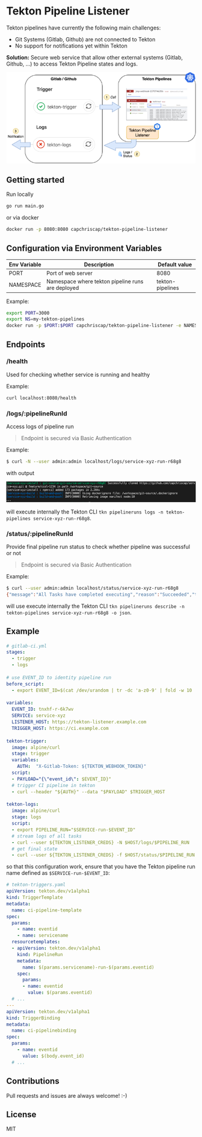 # Tekton Pipeline Listener

Tekton pipelines have currently the following main challenges: 

- Git Systems (Gitlab, Github) are not connected to Tekton
- No support for notifications yet within Tekton

**Solution:** Secure web service that allow other external systems (Gitlab, Github, ...) to access Tekton Pipeline states and logs.

![Gitlab Tekton Pipeline](./docs/tekton-pipeline-listener-architecture.png)

## Getting started

Run locally

```bash
go run main.go
```

or via docker

```bash
docker run -p 8080:8080 capchriscap/tekton-pipeline-listener
```

## Configuration via Environment Variables

| Env Variable | Description | Default value |
| ------------ | ----------- | ------------- |
| PORT         | Port of web server | 8080 |
| NAMESPACE    | Namespace where tekton pipeline runs are deployed | tekton-pipelines |

Example: 

```bash
export PORT=3000
export NS=my-tekton-pipelines
docker run -p $PORT:$PORT capchriscap/tekton-pipeline-listener -e NAMESPACE=$NS -e PORT=$PORT
```

## Endpoints

### /health

Used for checking whether service is running and healthy

Example: 

```bash
curl localhost:8080/health
```

### /logs/:pipelineRunId

Access logs of pipeline run

> Endpoint is secured via Basic Authentication

Example: 

```bash
$ curl -N --user admin:admin localhost/logs/service-xyz-run-r68g8
```

with output

![Tekton Logs](./docs/api-logs-output.png)

will execute internally the Tekton CLI `tkn pipelineruns logs -n tekton-pipelines service-xyz-run-r68g8`.

### /status/:pipelineRunId

Provide final pipeline run status to check whether pipeline was successful or not

> Endpoint is secured via Basic Authentication

Example: 

```bash
$ curl --user admin:admin localhost/status/service-xyz-run-r68g8
{"message":"All Tasks have completed executing","reason":"Succeeded","type":"Succeeded","status":"True"}
```

will use execute internally the Tekton CLI `tkn pipelineruns describe -n tekton-pipelines service-xyz-run-r68g8 -o json`.

## Example

```yaml
# gitlab-ci.yml
stages:
  - trigger
  - logs

# use EVENT_ID to identity pipeline run
before_script:
  - export EVENT_ID=$(cat /dev/urandom | tr -dc 'a-z0-9' | fold -w 10 | head -n 1)

variables:
  EVENT_ID: tnxhf-r-6k7wv
  SERVICE: service-xyz
  LISTENER_HOST: https://tekton-listener.example.com
  TRIGGER_HOST: https://ci.example.com

tekton-trigger:
  image: alpine/curl
  stage: trigger
  variables:
    AUTH:  "X-Gitlab-Token: ${TEKTON_WEBHOOK_TOKEN}"
  script:
  - PAYLOAD="{\"event_id\": $EVENT_ID}"
  # trigger CI pipeline in tekton
  - curl --header "${AUTH}" --data "$PAYLOAD" $TRIGGER_HOST

tekton-logs:
  image: alpine/curl
  stage: logs
  script:
  - export PIPELINE_RUN="$SERVICE-run-$EVENT_ID"
  # stream logs of all tasks
  - curl --user ${TEKTON_LISTENER_CREDS} -N $HOST/logs/$PIPELINE_RUN
  # get final state
  - curl --user ${TEKTON_LISTENER_CREDS} -f $HOST/status/$PIPELINE_RUN
```

so that this configuration work, ensure that you have the Tekton pipeline run name defined as `$SERVICE-run-$EVENT_ID`: 

```yaml
# tekton-triggers.yaml
apiVersion: tekton.dev/v1alpha1
kind: TriggerTemplate
metadata:
  name: ci-pipeline-template
spec:
  params:
    - name: eventid
    - name: servicename
  resourcetemplates:
  - apiVersion: tekton.dev/v1alpha1
    kind: PipelineRun
    metadata:
      name: $(params.servicename)-run-$(params.eventid)
    spec:
      params:
      - name: eventid
        value: $(params.eventid)
  # ...
---
apiVersion: tekton.dev/v1alpha1
kind: TriggerBinding
metadata:
  name: ci-pipelinebinding
spec:
  params:
    - name: eventid
      value: $(body.event_id)
  # ...
```

## Contributions

Pull requests and issues are always welcome! :-) 

## License

MIT